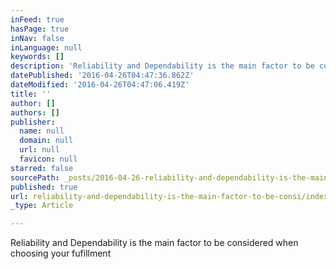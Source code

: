 ```yaml
---
inFeed: true
hasPage: true
inNav: false
inLanguage: null
keywords: []
description: 'Reliability and Dependability is the main factor to be considered when choosing your fufillment '
datePublished: '2016-04-26T04:47:36.862Z'
dateModified: '2016-04-26T04:47:06.419Z'
title: ''
author: []
authors: []
publisher:
  name: null
  domain: null
  url: null
  favicon: null
starred: false
sourcePath: _posts/2016-04-26-reliability-and-dependability-is-the-main-factor-to-be-consi.md
published: true
url: reliability-and-dependability-is-the-main-factor-to-be-consi/index.html
_type: Article

---
```

Reliability and Dependability is the main factor to be considered when choosing your fufillment